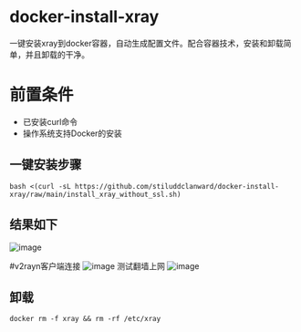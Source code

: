 # docker-install-xray
一键安装xray到docker容器，自动生成配置文件。配合容器技术，安装和卸载简单，并且卸载的干净。
# 前置条件
* 已安装curl命令
* 操作系统支持Docker的安装

## 一键安装步骤
```
bash <(curl -sL https://github.com/stiluddclanward/docker-install-xray/raw/main/install_xray_without_ssl.sh)
```
## 结果如下
![image](https://github.com/stiluddclanward/docker-install-xray/assets/107162061/77c658e8-60b7-4adb-961a-4fa51c2c3f05)

#v2rayn客户端连接
![image](https://github.com/stiluddclanward/docker-install-xray/assets/107162061/82870ae7-8778-46a0-a1e9-8f4a12c4ede3)
测试翻墙上网
![image](https://github.com/stiluddclanward/docker-install-xray/assets/107162061/52aa3067-0d49-452e-9ef6-bae690521ae1)

## 卸载
```
docker rm -f xray && rm -rf /etc/xray
```



